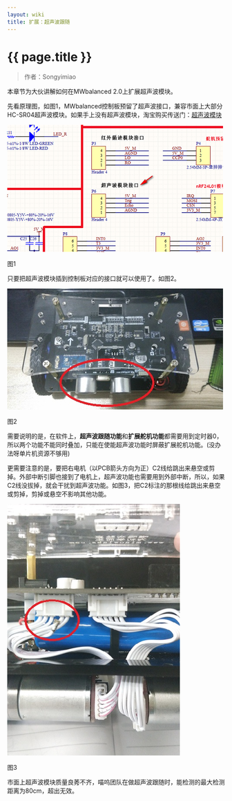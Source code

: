 ```yaml
---
layout: wiki
title: 扩展：超声波跟随
---
```


# {{ page.title }}

> 作者：Songyimiao

本章节为大伙讲解如何在MWbalanced 2.0上扩展超声波模块。

先看原理图，如图1，MWbalanced控制板预留了超声波接口，兼容市面上大部分HC-SR04超声波模块。如果手上没有超声波模块，淘宝购买传送门：[超声波模块](https://item.taobao.com/item.htm?spm=a230r.1.14.38.EVK3uz&id=531908777701&ns=1&abbucket=15#detail)

![超声波跟随](/img/wiki/ultrasonic-001.png)

图1

只要把超声波模块插到控制板对应的接口就可以使用了。如图2。

![超声波跟随](/img/wiki/ultrasonic-002.jpg)

图2

需要说明的是，在软件上，**超声波跟随功能**和**扩展舵机功能**都需要用到定时器0，所以两个功能不能同时叠加，只能在使能超声波功能时屏蔽扩展舵机功能。(没办法呀单片机资源不够用)

更需要注意的是，要把右电机（以PCB箭头方向为正）C2线给跳出来悬空或剪掉。外部中断引脚也接到了电机上，超声波功能也需要用到外部中断，所以，如果C2线没拔掉，就会干扰到超声波功能。如图3，把C2标注的那根线给跳出来悬空或剪掉，剪掉或悬空不影响其他功能。

![超声波跟随](/img/wiki/ultrasonic-003.jpg)

图3

市面上超声波模块质量良莠不齐，喵呜团队在做超声波跟随时，能检测的最大检测距离为80cm，超出无效。


